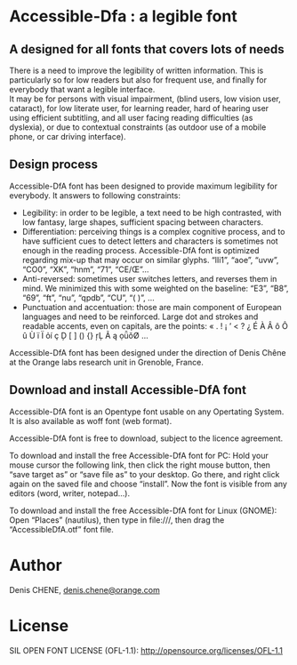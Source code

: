 # Accessible-Dfa : a legible font

## A designed for all fonts that covers lots of needs
There is a need to improve the legibility of written information. This is particularly so for low readers but also for frequent use, and finally for everybody that want a legible interface.  
It may be for persons with visual impairment, (blind users, low vision user, cataract), for low literate user, for learning reader, hard of hearing user using efficient subtitling, and all user facing reading difficulties (as dyslexia), or due to contextual constraints (as outdoor use of a mobile phone, or car driving interface).

## Design process
Accessible-DfA font has been designed to provide maximum legibility for everybody. It answers to following constraints:
 - Legibility: in order to be legible, a text need to be high contrasted, with low fantasy, large shapes, sufficient spacing between characters.
 - Differentiation: perceiving things is a complex cognitive process, and to have sufficient cues to detect letters and characters is sometimes not enough in the reading process. Accessible-DfA font is optimized regarding mix-up that may occur on similar glyphs. “lIi1”, “aoe”, “uvw”, “CO0”, “XK”, “hnm”, “71”, “CE/Œ”…
 - Anti-reversed: sometimes user switches letters, and reverses them in mind. We minimized this with some weighted on the baseline:  “E3”, “B8”, “69”, “ft”, “nu”, “qpdb”, “CU”, “( )”, …
 - Punctuation and accentuation: those are main component of European languages and need to be reinforced. Large dot and strokes and readable accents, even on capitals, are the points: « . ! ¡ ’ < ? ¿ É À Â ô Ô û Ù ï Ï ỏí ç Ḑ [ ] () {} ŗĻ Ã ą ọǚǒØ …
 
Accessible-DfA font has been designed under the direction of Denis Chêne at the Orange labs research unit in Grenoble, France.

## Download and install Accessible-DfA font
Accessible-DfA font is an Opentype font usable on any Opertating System. It is also available as woff font (web format).

Accessible-DfA font is free to download, subject to the licence agreement.

To download and install the free Accessible-DfA font for PC:
Hold your mouse cursor the following link, then click the right mouse button, then “save target as” or “save file as” to your desktop. Go there, and right click again on the saved file and choose “install”. Now the font is visible from any editors (word, writer, notepad…).

To download and install the free Accessible-DfA font for Linux (GNOME):
Open “Places” (nautilus), then type in file:///, then drag the “AccessibleDfA.otf” font file.


# Author
Denis CHENE, denis.chene@orange.com

# License
SIL OPEN FONT LICENSE (OFL-1.1): http://opensource.org/licenses/OFL-1.1
